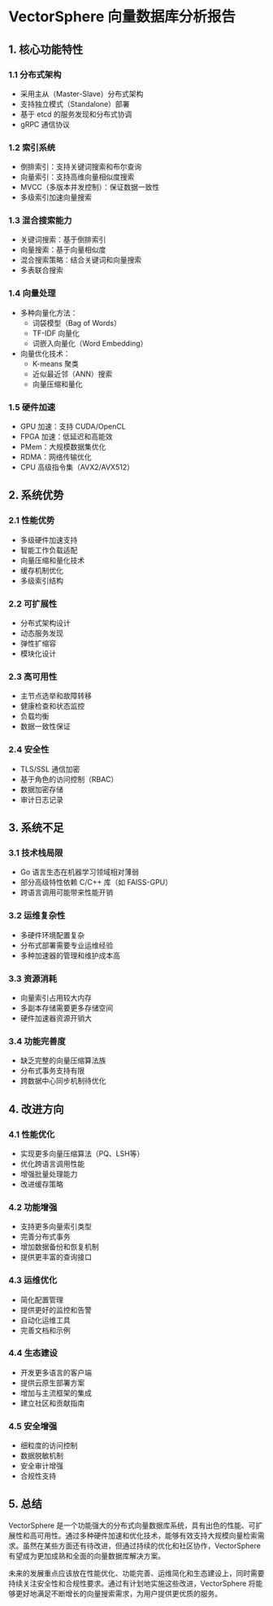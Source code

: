 # VectorSphere 向量数据库分析报告

## 1. 核心功能特性

### 1.1 分布式架构
- 采用主从（Master-Slave）分布式架构
- 支持独立模式（Standalone）部署
- 基于 etcd 的服务发现和分布式协调
- gRPC 通信协议

### 1.2 索引系统
- 倒排索引：支持关键词搜索和布尔查询
- 向量索引：支持高维向量相似度搜索
- MVCC（多版本并发控制）：保证数据一致性
- 多级索引加速向量搜索

### 1.3 混合搜索能力
- 关键词搜索：基于倒排索引
- 向量搜索：基于向量相似度
- 混合搜索策略：结合关键词和向量搜索
- 多表联合搜索

### 1.4 向量处理
- 多种向量化方法：
  - 词袋模型（Bag of Words）
  - TF-IDF 向量化
  - 词嵌入向量化（Word Embedding）
- 向量优化技术：
  - K-means 聚类
  - 近似最近邻（ANN）搜索
  - 向量压缩和量化

### 1.5 硬件加速
- GPU 加速：支持 CUDA/OpenCL
- FPGA 加速：低延迟和高能效
- PMem：大规模数据集优化
- RDMA：网络传输优化
- CPU 高级指令集（AVX2/AVX512）

## 2. 系统优势

### 2.1 性能优势
- 多级硬件加速支持
- 智能工作负载适配
- 向量压缩和量化技术
- 缓存机制优化
- 多级索引结构

### 2.2 可扩展性
- 分布式架构设计
- 动态服务发现
- 弹性扩缩容
- 模块化设计

### 2.3 高可用性
- 主节点选举和故障转移
- 健康检查和状态监控
- 负载均衡
- 数据一致性保证

### 2.4 安全性
- TLS/SSL 通信加密
- 基于角色的访问控制（RBAC）
- 数据加密存储
- 审计日志记录

## 3. 系统不足

### 3.1 技术栈局限
- Go 语言生态在机器学习领域相对薄弱
- 部分高级特性依赖 C/C++ 库（如 FAISS-GPU）
- 跨语言调用可能带来性能开销

### 3.2 运维复杂性
- 多硬件环境配置复杂
- 分布式部署需要专业运维经验
- 多种加速器的管理和维护成本高

### 3.3 资源消耗
- 向量索引占用较大内存
- 多副本存储需要更多存储空间
- 硬件加速器资源开销大

### 3.4 功能完善度
- 缺乏完整的向量压缩算法族
- 分布式事务支持有限
- 跨数据中心同步机制待优化

## 4. 改进方向

### 4.1 性能优化
- 实现更多向量压缩算法（PQ、LSH等）
- 优化跨语言调用性能
- 增强批量处理能力
- 改进缓存策略

### 4.2 功能增强
- 支持更多向量索引类型
- 完善分布式事务
- 增加数据备份和恢复机制
- 提供更丰富的查询接口

### 4.3 运维优化
- 简化配置管理
- 提供更好的监控和告警
- 自动化运维工具
- 完善文档和示例

### 4.4 生态建设
- 开发更多语言的客户端
- 提供云原生部署方案
- 增加与主流框架的集成
- 建立社区和贡献指南

### 4.5 安全增强
- 细粒度的访问控制
- 数据脱敏机制
- 安全审计增强
- 合规性支持

## 5. 总结

VectorSphere 是一个功能强大的分布式向量数据库系统，具有出色的性能、可扩展性和高可用性。通过多种硬件加速和优化技术，能够有效支持大规模向量检索需求。虽然在某些方面还有待改进，但通过持续的优化和社区协作，VectorSphere 有望成为更加成熟和全面的向量数据库解决方案。

未来的发展重点应该放在性能优化、功能完善、运维简化和生态建设上，同时需要持续关注安全性和合规性要求。通过有计划地实施这些改进，VectorSphere 将能够更好地满足不断增长的向量搜索需求，为用户提供更优质的服务。